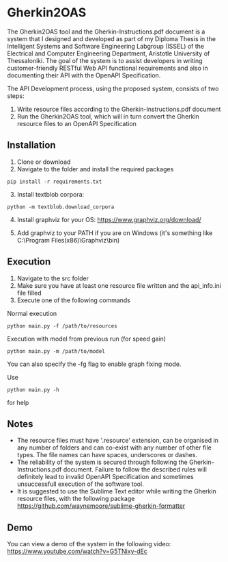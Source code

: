 # Gherkin2OAS

The Gherkin2OAS tool and the Gherkin-Instructions.pdf document is a system that I designed and developed as part of my Diploma Thesis in the Intelligent Systems and Software Engineering Labgroup (ISSEL) of the Electrical and Computer Engineering Department, Aristotle University of Thessaloniki. The goal of the system is to assist developers in writing customer-friendly RESTful Web API functional requirements and also in documenting their API with the OpenAPI Specification.

The API Development process, using the proposed system, consists of two steps:
  1. Write resource files according to the Gherkin-Instructions.pdf document
  2. Run the Gherkin2OAS tool, which will in turn convert the Gherkin resource files to an OpenAPI Specification

## Installation

1. Clone or download
2. Navigate to the folder and install the required packages

```
pip install -r requirements.txt
```
3. Install textblob corpora:
```
python -m textblob.download_corpora
```
4. Install graphviz for your OS: https://www.graphviz.org/download/

5. Add graphviz to your PATH if you are on Windows (it's something like C:\Program Files(x86)\Graphviz\bin)

## Execution

1. Navigate to the src folder
2. Make sure you have at least one resource file written and the api_info.ini file filled
3. Execute one of the following commands

  Normal execution
  ```
  python main.py -f /path/to/resources
  ```
  Execution with model from previous run (for speed gain)
  ```
  python main.py -m /path/to/model
  ``` 

  You can also specify the -fg flag to enable graph fixing mode.
  
  Use
  ```
  python main.py -h
  ```
  for help
  
## Notes

* The resource files must have '.resource' extension, can be organised in any number of folders and can co-exist with any number of other file types. The file names can have spaces, underscores or dashes.
* The reliability of the system is secured through following the Gherkin-Instructions.pdf document. Failure to follow the described rules will definitely lead to invalid OpenAPI Specification and sometimes unsuccessfull execution of the software tool.
* It is suggested to use the Sublime Text editor while writing the Gherkin resource files, with the following package https://github.com/waynemoore/sublime-gherkin-formatter

## Demo

You can view a demo of the system in the following video: https://www.youtube.com/watch?v=G5TNixy-dEc

